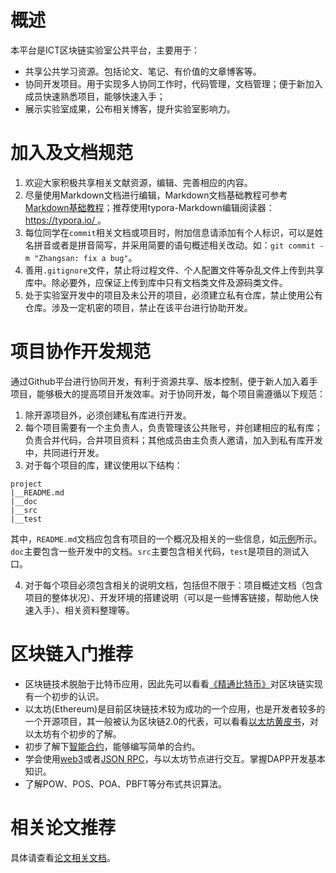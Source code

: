 # 概述
本平台是ICT区块链实验室公共平台，主要用于：

* 共享公共学习资源。包括论文、笔记、有价值的文章博客等。
* 协同开发项目。用于实现多人协同工作时，代码管理，文档管理；便于新加入成员快速熟悉项目，能够快速入手；
* 展示实验室成果，公布相关博客，提升实验室影响力。

# 加入及文档规范

1. 欢迎大家积极共享相关文献资源，编辑、完善相应的内容。
2. 尽量使用Markdown文档进行编辑，Markdown文档基础教程可参考[Markdown基础教程]( https://juejin.im/post/5ad6e09e518825557b4d451c )；推荐使用typora-Markdown编辑阅读器：[ https://typora.io/ ]( https://typora.io/ )。
3. 每位同学在`commit`相关文档或项目时，附加信息请添加有个人标识，可以是姓名拼音或者是拼音简写，并采用简要的语句概述相关改动。如：`git commit -m "Zhangsan: fix a bug"`。
4. 善用`.gitignore`文件，禁止将过程文件、个人配置文件等杂乱文件上传到共享库中。除必要外，应保证上传到库中只有文档类文件及源码类文件。
5. 处于实验室开发中的项目及未公开的项目，必须建立私有仓库，禁止使用公有仓库。涉及一定机密的项目，禁止在该平台进行协助开发。

# 项目协作开发规范

通过Github平台进行协同开发，有利于资源共享、版本控制，便于新人加入着手项目，能够极大的提高项目开发效率。对于协同开发，每个项目需遵循以下规范：

1. 除开源项目外，必须创建私有库进行开发。
2. 每个项目需要有一个主负责人，负责管理该公共账号，并创建相应的私有库；负责合并代码，合并项目资料；其他成员由主负责人邀请，加入到私有库开发中，共同进行开发。
3. 对于每个项目的库，建议使用以下结构：

```
project
|__README.md
|__doc
|__src
|__test
```

其中，`README.md`文档应包含有项目的一个概况及相关的一些信息，如[示例](./ProjectRMDemo.md)所示。`doc`主要包含一些开发中的文档。`src`主要包含相关代码，`test`是项目的测试入口。

4. 对于每个项目必须包含相关的说明文档，包括但不限于：项目概述文档（包含项目的整体状况）、开发环境的搭建说明（可以是一些博客链接，帮助他人快速入手）、相关资料整理等。

# 区块链入门推荐

* 区块链技术脱胎于比特币应用，因此先可以看看[《精通比特币》]( https://github.com/tianmingyun/MasterBitcoin2CN )对区块链实现有一个初步的认识。
* 以太坊(Ethereum)是目前区块链技术较为成功的一个应用，也是开发者较多的一个开源项目，其一般被认为区块链2.0的代表，可以看看[以太坊黄皮书]( https://ethereum.github.io/yellowpaper/paper.pdf )，对以太坊有个初步的了解。
* 初步了解下[智能合约]( https://solidity.readthedocs.io/en/v0.5.13/ )，能够编写简单的合约。
* 学会使用[web3]( https://web3py.readthedocs.io/en/stable/web3.main.html )或者[JSON RPC]( https://github.com/ethereum/wiki/wiki/JSON-RPC )，与以太坊节点进行交互。掌握DAPP开发基本知识。
* 了解POW、POS、POA、PBFT等分布式共识算法。

# 相关论文推荐

具体请查看[论文相关文档](./paper/paper.md)。

